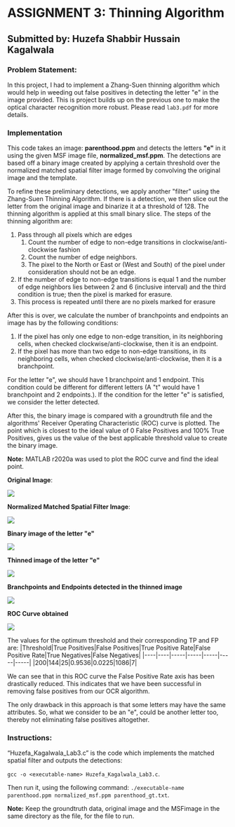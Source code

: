 # ASSIGNMENT 3: Thinning Algorithm
## Submitted by: Huzefa Shabbir Hussain Kagalwala

### Problem Statement:
In this project, I had to implement a Zhang-Suen thinning algorithm which would help in weeding out false positives in detecting the letter "e" in the image provided. This is project builds up on the previous one to make the optical character recognition more robust.
Please read `lab3.pdf` for more details.

### Implementation

This code takes an image: **parenthood.ppm** and detects the letters **"e"** in it using the given MSF image file, **normalized_msf.ppm**. The detections are based off a binary image created by applying a certain threshold over the normalized matched spatial filter image formed by convolving the original image and the template.

To refine these preliminary detections, we apply another "filter" using the Zhang-Suen Thinning Algorithm. If there is a detection, we then slice out the letter from the original image and binarize it at a threshold of 128. The thinning algorithm is applied at this small binary slice. The steps of the thinning algorithm are:
1. Pass through all pixels which are edges
   1. Count the number of edge to non-edge transitions in clockwise/anti-clockwise fashion
   2. Count the number of edge neighbors.
   3. The pixel to the North or East or (West and South) of the pixel under consideration should not be an edge.
2. If the number of edge to non-edge transitions is equal 1 and the number of edge neighbors lies between 2 and 6 (inclusive interval) and    the third condition is true; then the pixel is marked for erasure.  
3. This process is repeated until there are no pixels marked for erasure

After this is over, we calculate the number of branchpoints and endpoints an image has by the following conditions:
1. If the pixel has only one edge to non-edge transition, in its neighboring cells, when checked clockwise/anti-clockwise, then it is an endpoint.
2. If the pixel has more than two edge to non-edge transitions, in its neighboring cells, when checked clockwise/anti-clockwise, then it is a branchpoint.

For the letter "e", we should have 1 branchpoint and 1 endpoint. This condition could be different for different letters (A "t" would have 1 branchpoint and 2 endpoints.). If the condition for the letter "e" is satisfied, we consider the letter detected.

After this, the binary image is compared with a groundtruth file and the algorithms' Receiver Operating Characteristic (ROC) curve is plotted. The point which is closest to the ideal value of 0 False Positives and 100% True Positives, gives us the value of the best applicable threshold value to create the binary image. 

**Note:** MATLAB r2020a was used to plot the ROC curve and find the ideal point.

**Original Image**:

![](https://github.com/Huzefa-Kagalwala/ECE6310-Introduction-to-Computer-Vision/blob/master/3-Thinning%20Algorithm/Data/parenthood.png)

**Normalized Matched Spatial Filter Image**:

![](https://github.com/Huzefa-Kagalwala/ECE6310-Introduction-to-Computer-Vision/blob/master/3-Thinning%20Algorithm/Data/normalized_msf.png)

**Binary image of the letter "e"**

![](https://github.com/Huzefa-Kagalwala/ECE6310-Introduction-to-Computer-Vision/blob/master/3-Thinning%20Algorithm/Data/binary_e.png)

**Thinned image of the letter "e"**

![](https://github.com/Huzefa-Kagalwala/ECE6310-Introduction-to-Computer-Vision/blob/master/3-Thinning%20Algorithm/Data/thinned_e.png)

**Branchpoints and Endpoints detected in the thinned image**

![](https://github.com/Huzefa-Kagalwala/ECE6310-Introduction-to-Computer-Vision/blob/master/3-Thinning%20Algorithm/Data/marked_e.png)

**ROC Curve obtained** 

![](https://github.com/Huzefa-Kagalwala/ECE6310-Introduction-to-Computer-Vision/blob/master/3-Thinning%20Algorithm/Data/roc.png)

The values for the optimum threshold and their corresponding TP and FP are:
|Threshold|True Positives|False Positives|True Positive Rate|False Positive Rate|True Negatives|False Negatives|
|----|----|-----|-----|-----|-----|-----|
|200|144|25|0.9536|0.0225|1086|7|

We can see that in this ROC curve the False Positive Rate axis has been drastically reduced. This indicates that we have been successful in removing false positives from our OCR algorithm. 

The only drawback in this approach is that some letters may have the same attributes. So, what we consider to be an "e", could be another letter too, thereby not eliminating false positives altogether.

### Instructions:
“Huzefa_Kagalwala_Lab3.c” is the code which implements the matched spatial filter and outputs the detections:

   `gcc -o <executable-name> Huzefa_Kagalwala_Lab3.c`.

   Then run it, using the following command: `./executable-name parenthood.ppm normalized_msf.ppm parenthood_gt.txt`.


**Note:** Keep the groundtruth data, original image and the MSFimage in the same directory as the file, for the file to run.